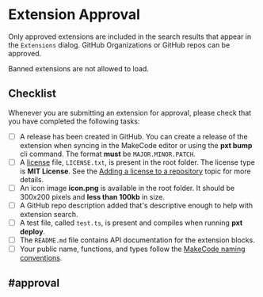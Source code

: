 # Extension Approval

Only approved extensions are included in the search results that appear in the ``Extensions`` dialog.
GitHub Organizations or GitHub repos can be approved.

Banned extensions are not allowed to load.

## Checklist

Whenever you are submitting an extension for approval, please check that you have completed the following tasks:

- [ ] A release has been created in GitHub. You can create a release of the extension when syncing in the MakeCode editor or using the **pxt bump** cli command. The format **must** be ``MAJOR.MINOR.PATCH``.
- [ ] A [license](/writing-docs/licensing#makecode-extensions) file, `LICENSE.txt`, is present in the root folder. The license type is **MIT License**. See the [Adding a license to a repository](https://help.github.com/en/github/building-a-strong-community/adding-a-license-to-a-repository) topic for more details.
- [ ] An icon image **icon.png** is available in the root folder. It should be 300x200 pixels and **less than 100kb** in size.
- [ ] A GitHub repo description added that's descriptive enough to help with extension search.
- [ ] A test file, called ``test.ts``, is present and compiles when running **pxt deploy**.
- [ ] The ``README.md`` file contains API documentation for the extension blocks.
- [ ] Your public name, functions, and types follow the [MakeCode naming conventions](https://makecode.com/extensions/naming-conventions).

## #approval